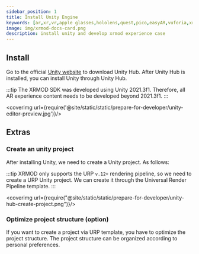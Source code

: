 ```yaml
---
sidebar_position: 1
title: Install Unity Engine
keywords: [ar,xr,vr,apple glasses,hololens,quest,pico,easyAR,vuforia,xrmod,mod,doc,XR,facebook,meta,unity]
image: img/xrmod-docs-card.png
description: install unity and develop xrmod experience case
---
```


## Install

Go to the official [Unity website](https://unity3d.com/get-unity/download/archive) to download Unity Hub. After Unity Hub is installed, you can install Unity through Unity Hub.

:::tip
The XRMOD SDK was developed using Unity 2021.3f1. Therefore, all AR experience content needs to be developed beyond 2021.3f1.
:::


<coverimg  url={require('@site/static/static/prepare-for-developer/unity-editor-preview.jpg')}/>

## Extras

### Create an unity project

After installing Unity, we need to create a Unity project. As follows:

:::tip
XRMOD only supports the URP `v.12+` rendering pipeline, so we need to create a URP Unity project. We can create it through the Universal Render Pipeline template.
:::

<coverimg  url={require("@site/static/static/prepare-for-developer/unity-hub-create-project.png")}/>

### Optimize project structure (option)

If you want to create a project via URP template, you have to optimize the project structure. The project structure can be organized according to personal preferences.
